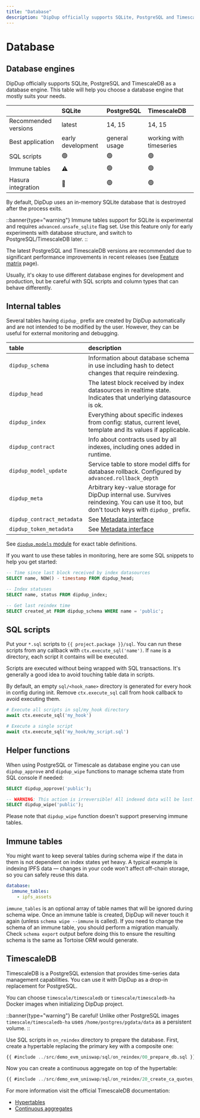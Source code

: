 ```yaml
---
title: "Database"
description: "DipDup officially supports SQLite, PostgreSQL and TimescaleDB as a database engine. This table will help you choose a database engine that mostly suits your needs."
---
```


# Database

## Database engines

DipDup officially supports SQLite, PostgreSQL and TimescaleDB as a database engine. This table will help you choose a database engine that mostly suits your needs.

|                      | SQLite            | PostgreSQL    | TimescaleDB             |
|:-------------------- |:----------------- |:------------- |:----------------------- |
| Recommended versions | latest            | 14, 15        | 14, 15                  |
| Best application     | early development | general usage | working with timeseries |
| SQL scripts          | 🟢                | 🟢            | 🟢                      |
| Immune tables        | ⚠️                | 🟢            | 🟢                      |
| Hasura integration   | 🔴                | 🟢            | 🟢                      |

By default, DipDup uses an in-memory SQLite database that is destroyed after the process exits.

::banner{type="warning"}
Immune tables support for SQLite is experimental and requires `advanced.unsafe_sqlite` flag set. Use this feature only for early experiments with database structure, and switch to PostgreSQL/TimescaleDB later.
::

The latest PostgreSQL and TimescaleDB versions are recommended due to significant performance improvements in recent releases (see [Feature matrix](https://www.postgresql.org/about/featurematrix/) page).

Usually, it's okay to use different database engines for development and production, but be careful with SQL scripts and column types that can behave differently.

## Internal tables

Several tables having `dipdup_` prefix are created by DipDup automatically and are not intended to be modified by the user. However, they can be useful for external monitoring and debugging.

| table                      | description                                                                                                                               |
|:-------------------------- |:----------------------------------------------------------------------------------------------------------------------------------------- |
| `dipdup_schema`            | Information about database schema in use including hash to detect changes that require reindexing.                                        |
| `dipdup_head`              | The latest block received by index datasources in realtime state. Indicates that underlying datasource is ok.                             |
| `dipdup_index`             | Everything about specific indexes from config: status, current level, template and its values if applicable.                              |
| `dipdup_contract`          | Info about contracts used by all indexes, including ones added in runtime.                                                                |
| `dipdup_model_update`      | Service table to store model diffs for database rollback. Configured by `advanced.rollback_depth`                                         |
| `dipdup_meta`              | Arbitrary key-value storage for DipDup internal use. Survives reindexing. You can use it too, but don't touch keys with `dipdup_` prefix. |
| `dipdup_contract_metadata` | See [Metadata interface](../5.advanced/4.metadata-interface.md)                                                                           |
| `dipdup_token_metadata`    | See [Metadata interface](../5.advanced/4.metadata-interface.md)                                                                           |

See [`dipdup.models` module](https://github.com/dipdup-io/dipdup/blob/next/src/dipdup/models/__init__.py) for exact table definitions.

If you want to use these tables in monitoring, here are some SQL snippets to help you get started:

```sql
-- Time since last block received by index datasources
SELECT name, NOW() - timestamp FROM dipdup_head;

-- Index statuses
SELECT name, status FROM dipdup_index;

-- Get last reindex time
SELECT created_at FROM dipdup_schema WHERE name = 'public';
```

## SQL scripts

Put your `*.sql` scripts to `{{ project.package }}/sql`. You can run these scripts from any callback with `ctx.execute_sql('name')`. If `name` is a directory, each script it contains will be executed.

Scripts are executed without being wrapped with SQL transactions. It's generally a good idea to avoid touching table data in scripts.

By default, an empty `sql/<hook_name>` directory is generated for every hook in config during init. Remove `ctx.execute_sql` call from hook callback to avoid executing them.

```python
# Execute all scripts in sql/my_hook directory
await ctx.execute_sql('my_hook')

# Execute a single script
await ctx.execute_sql('my_hook/my_script.sql')
```

## Helper functions

When using PostgreSQL or Timescale as database engine you can use `dipdup_approve` and `dipdup_wipe` functions to manage schema state from SQL console if needed:

```sql
SELECT dipdup_approve('public');

-- WARNING: This action is irreversible! All indexed data will be lost!
SELECT dipdup_wipe('public');
```

Please note that `dipdup_wipe` function doesn't support preserving immune tables.

## Immune tables

You might want to keep several tables during schema wipe if the data in them is not dependent on index states yet heavy. A typical example is indexing IPFS data — changes in your code won't affect off-chain storage, so you can safely reuse this data.

```yaml [dipdup.yaml]
database:
  immune_tables:
    - ipfs_assets
```

`immune_tables` is an optional array of table names that will be ignored during schema wipe. Once an immune table is created, DipDup will never touch it again (unless `schema wipe --immune` is called). If you need to change the schema of an immune table, you should perform a migration manually. Check `schema export` output before doing this to ensure the resulting schema is the same as Tortoise ORM would generate.

## TimescaleDB

TimescaleDB is a PostgreSQL extension that provides time-series data management capabilities. You can use it with DipDup as a drop-in replacement for PostgreSQL.

You can choose `timescale/timescaledb` or `timescale/timescaledb-ha` Docker images when initializing DipDup project.

::banner{type="warning"}
Be careful! Unlike other PostgreSQL images `timescale/timescaledb-ha` uses `/home/postgres/pgdata/data` as a persistent volume.
::

Use SQL scripts in `on_reindex` directory to prepare the database. First, create a hypertable replacing the primary key with a composite one:

```sql [sql/on_reindex/00_prepare_db.sql]
{{ #include ../src/demo_evm_uniswap/sql/on_reindex/00_prepare_db.sql }}
```

Now you can create a continuous aggregate on top of the hypertable:

```sql [sql/on_reindex/20_create_ca_quotes_1m.sql]
{{ #include ../src/demo_evm_uniswap/sql/on_reindex/20_create_ca_quotes_1m.sql }}
```

For more information visit the official TimescaleDB documentation:

- [Hypertables](https://docs.timescale.com/use-timescale/latest/hypertables/)
- [Continuous aggregates](https://docs.timescale.com/use-timescale/latest/continuous-aggregates/)
